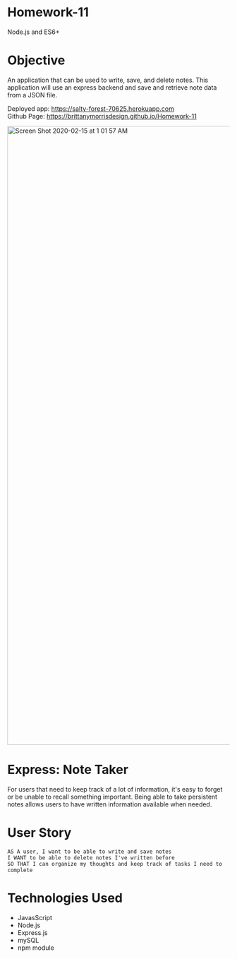 # Homework-11
Node.js and ES6+

# Objective
An application that can be used to write, save, and delete notes. This application will use an express backend and save and retrieve note data from a JSON file.

Deployed app: https://salty-forest-70625.herokuapp.com  <br/> 
Github Page: https://brittanymorrisdesign.github.io/Homework-11

<img width="1402" alt="Screen Shot 2020-02-15 at 1 01 57 AM" src="https://user-images.githubusercontent.com/44029053/74583079-45e96f80-4f91-11ea-8fc8-9b34023d68b2.png">


# Express: Note Taker
For users that need to keep track of a lot of information, it's easy to forget or be unable to recall something important. Being able to take persistent notes allows users to have written information available when needed.

# User Story
```
AS A user, I want to be able to write and save notes
I WANT to be able to delete notes I've written before
SO THAT I can organize my thoughts and keep track of tasks I need to complete
```

# Technologies Used
* JavasScript
* Node.js
* Express.js
* mySQL
* npm module
